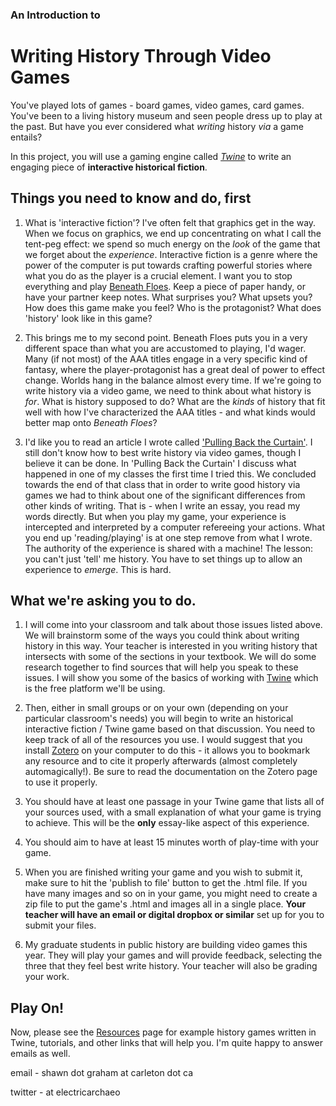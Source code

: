 ### An Introduction to 
# Writing History Through Video Games

You've played lots of games - board games, video games, card games. You've been to a living history museum and seen people dress up to play at the past. But have you ever considered what *writing* history *via* a game entails?

In this project, you will use a gaming engine called [*Twine*](http://twinery.org) to write an engaging piece of **interactive historical fiction**. 



## Things you need to know and do, first

1. What is 'interactive fiction'? I've often felt that graphics get in the way. When we focus on graphics, we end up concentrating on what I call the tent-peg effect: we spend so much energy on the *look* of the game that we forget about the *experience*. Interactive fiction is a genre where the power of the computer is put towards crafting powerful stories where what you do as the player is a crucial element. I want you to stop everything and play [Beneath Floes](http://www.bravemule.com/storage/beneath-floes/beneathfloes.html).  Keep a piece of paper handy, or have your partner keep notes. What surprises you? What upsets you? How does this game make you feel? Who is the protagonist? What does 'history' look like in this game?

2. This brings me to my second point. Beneath Floes puts you in a very different space than what you are accustomed to playing, I'd wager. Many (if not most) of the AAA titles engage in a very specific kind of fantasy, where the player-protagonist has a great deal of power to effect change. Worlds hang in the balance almost every time. If we're going to write history via a video game, we need to think about what history is *for*.  What is history supposed to do? What are the *kinds* of history that fit well with how I've characterized the AAA titles - and what kinds would better map onto *Beneath Floes*? 

3. I'd like you to read an article I wrote called ['Pulling Back the Curtain'](http://epress.trincoll.edu/webwriting/chapter/graham/). I still don't know how to best write history via video games, though I believe it can be done. In 'Pulling Back the Curtain' I discuss what happened in one of my classes the first time I tried this. We concluded towards the end of that class that in order to write good history via games we had to think about one of the significant differences from other kinds of writing. That is - when I write an essay, you read my words directly. But when you play my game, your experience is intercepted and interpreted by a computer refereeing your actions. What you end up 'reading/playing' is at one step remove from what I wrote. The authority of the experience is shared with a machine! The lesson: you can't just 'tell' me history. You have to set things up to allow an experience to *emerge*. This is hard.


## What we're asking you to do.

1. I will come into your classroom and talk about those issues listed above. We will brainstorm some of the ways you could think about writing history in this way. Your teacher is interested in you writing history that intersects with some of the sections in your textbook. We will do some research together to find sources that will help you speak to these issues. I will show you some of the basics of working with [Twine](http://twinery.org) which is the free platform we'll be using. 
   
2. Then, either in small groups or on your own (depending on your particular classroom's needs) you will begin to write an historical interactive fiction / Twine game based on that discussion. You need to keep track of all of the resources you use. I would suggest that you install [Zotero](http://zotero.org) on your computer to do this - it allows you to bookmark any resource and to cite it properly afterwards (almost completely automagically!). Be sure to read the documentation on the Zotero page to use it properly.
   
3. You should have at least one passage in your Twine game that lists all of your sources used, with a small explanation of what your game is trying to achieve. This will be the **only** essay-like aspect of this experience.
   
4. You should aim to have at least 15 minutes worth of play-time with your game. 
   
5. When you are finished writing your game and you wish to submit it, make sure to hit the 'publish to file' button to get the .html file. If you have many images and so on in your game, you might need to create a zip file to put the game's .html and images all in a single place. **Your teacher will have an email or digital dropbox or similar** set up for you to submit your files. 
   
6. My graduate students in public history are building video games this year. They will play your games and will provide feedback, selecting the three that they feel best write history. Your teacher will also be grading your work.
   
## Play On!
   
Now, please see the [Resources](Resources.md) page for example history games written in Twine, tutorials, and other links that will help you. I'm quite happy to answer emails as well.
   
   email - shawn dot graham at carleton dot ca
   
   twitter - at electricarchaeo
   
